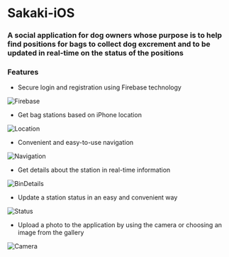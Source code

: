 # Sakaki-iOS
### A social application for dog owners whose purpose is to help find positions for bags to collect dog excrement and to be updated in real-time on the status of the positions

### Features
- Secure login and registration using Firebase technology


![Firebase](https://github.com/LiranFain22/Sakaki-iOS/blob/main/Sakaki/Photos/LoginScreen.png)

- Get bag stations based on iPhone location


![Location](https://github.com/LiranFain22/Sakaki-iOS/blob/main/Sakaki/Photos/CurrentLocation.png)

- Convenient and easy-to-use navigation


![Navigation](https://github.com/LiranFain22/Sakaki-iOS/blob/main/Sakaki/Photos/Navigation.png)

- Get details about the station in real-time information


![BinDetails](https://github.com/LiranFain22/Sakaki-iOS/blob/main/Sakaki/Photos/BinDetails.png)

- Update a station status in an easy and convenient way


![Status](https://github.com/LiranFain22/Sakaki-iOS/blob/main/Sakaki/Photos/Update%20Status.png)

- Upload a photo to the application by using the camera or choosing an image from the gallery


![Camera](https://github.com/LiranFain22/Sakaki-iOS/blob/main/Sakaki/Photos/Upload%20Image.png)
